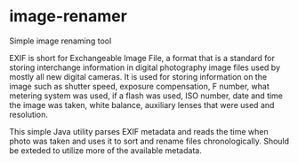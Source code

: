 image-renamer
=============

Simple image renaming tool

EXIF is short for Exchangeable Image File, a format that is a standard for storing interchange information in digital photography image files used by mostly all new digital cameras. It is used for storing information on the image such as shutter speed, exposure compensation, F number, what metering system was used, if a flash was used, ISO number, date and time the image was taken, white balance, auxiliary lenses that were used and resolution.

This simple Java utility parses EXIF metadata and reads the time when photo was taken and uses it to sort and rename files chronologically. Should be exteded to utilize more of the available metadata.
